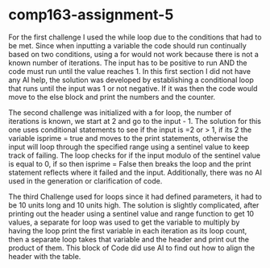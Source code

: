 # comp163-assignment-5
For the first challenge I used the while loop due to the conditions that had to be met. Since when inputting a variable the code should run continually based on two conditions, using a for would not work because there is not a known number of iterations. The input has to be positive to run AND the code must run until the value reaches 1. In this first section I did not have any AI help, the solution was developed by establishing a conditional loop that runs until the input was 1 or not negative. If it was then the code would move to the else block and print the numbers and the counter.

The second challenge was initialized with a for loop, the number of iterations is known, we start at 2 and go to the input - 1. The solution for this one uses conditional statements to see if the input is =2 or > 1, if its 2 the variable isprime = true and moves to the print statements, otherwise the input will loop through the specified range using a sentinel value to keep track of failing. The loop checks for if the input modulo of the sentinel value is equal to 0, if so then isprime = False then breaks the loop and the print statement reflects where it failed and the input. Additionally, there was no AI used in the generation or clarification of code. 

The third Challenge used for loops since it had defined parameters, it had to be 10 units long and 10 units high. The solution is slightly complicated, after printing out the header using a sentinel value and range function  to get 10 values, a separate for loop was used to get the variable to multiply by having the loop print the first variable in each iteration as its loop count, then a separate loop takes that variable and the header and print out the product of them. This block of Code did use AI to find out how to align the header with the table.

